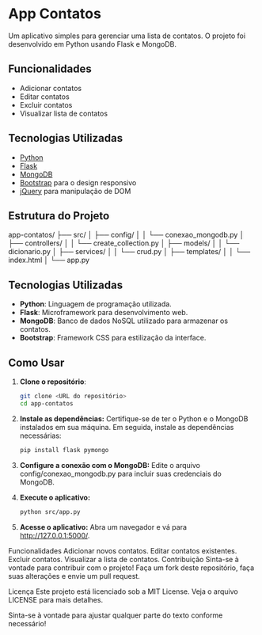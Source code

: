 # App Contatos

Um aplicativo simples para gerenciar uma lista de contatos. O projeto foi desenvolvido em Python usando Flask e MongoDB.

## Funcionalidades

- Adicionar contatos
- Editar contatos
- Excluir contatos
- Visualizar lista de contatos

## Tecnologias Utilizadas

- [Python](https://www.python.org/) 
- [Flask](https://flask.palletsprojects.com/) 
- [MongoDB](https://www.mongodb.com/)
- [Bootstrap](https://getbootstrap.com/) para o design responsivo
- [jQuery](https://jquery.com/) para manipulação de DOM

## Estrutura do Projeto

app-contatos/ ├── src/ │ ├── config/ │ │ └── conexao_mongodb.py │ ├── controllers/ │ │ └── create_collection.py │ ├── models/ │ │ └── dicionario.py │ ├── services/ │ │ └── crud.py │ ├── templates/ │ │ └── index.html │ └── app.py


## Tecnologias Utilizadas

- **Python**: Linguagem de programação utilizada.
- **Flask**: Microframework para desenvolvimento web.
- **MongoDB**: Banco de dados NoSQL utilizado para armazenar os contatos.
- **Bootstrap**: Framework CSS para estilização da interface.

## Como Usar

1. **Clone o repositório**:
   ```bash
   git clone <URL do repositório>
   cd app-contatos

2. **Instale as dependências:**
 Certifique-se de ter o Python e o MongoDB instalados em sua máquina. Em seguida, instale as dependências necessárias:
    ```bash
    pip install flask pymongo

3. **Configure a conexão com o MongoDB:**
Edite o arquivo config/conexao_mongodb.py para incluir suas credenciais do MongoDB.

4. **Execute o aplicativo:**
    ```bash
    python src/app.py

5. **Acesse o aplicativo:** Abra um navegador e vá para http://127.0.0.1:5000/.

Funcionalidades
Adicionar novos contatos.
Editar contatos existentes.
Excluir contatos.
Visualizar a lista de contatos.
Contribuição
Sinta-se à vontade para contribuir com o projeto! Faça um fork deste repositório, faça suas alterações e envie um pull request.

Licença
Este projeto está licenciado sob a MIT License. Veja o arquivo LICENSE para mais detalhes.

Sinta-se à vontade para ajustar qualquer parte do texto conforme necessário!